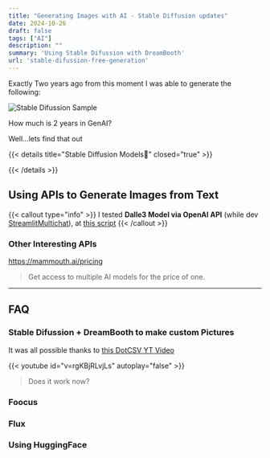```yaml
---
title: "Generating Images with AI - Stable Diffusion updates"
date: 2024-10-26
draft: false
tags: ["AI"]
description: ""
summary: 'Using Stable Difussion with DreamBooth'
url: 'stable-difussion-free-generation'
---
```


Exactly Two years ago from this moment I was able to generate the following:

![Stable Difussion Sample](/blog_img/GenAI/jalcocert-author.png)

How much is 2 years in GenAI? 

Well...lets find that out


{{< details title="Stable Diffusion Models📌" closed="true" >}}

{{< /details >}}

## Using APIs to Generate Images from Text 

{{< callout type="info" >}}
I tested **Dalle3 Model via OpenAI API** (while dev [StreamlitMultichat](https://github.com/JAlcocerT/Streamlit-MultiChat/tree/main)), at [this script](https://github.com/JAlcocerT/Streamlit-MultiChat/blob/main/Z_Tests/Pict_for_SliDev-DaLLe/Dalle3SliDev.py)
{{< /callout >}}

### Other Interesting APIs

https://mammouth.ai/pricing

> Get access to multiple AI models for the price of one.


---

## FAQ

### Stable Difussion + DreamBooth to make custom Pictures

It was all possible thanks to [this DotCSV YT Video](https://www.youtube.com/watch?v=rgKBjRLvjLs)

{{< youtube id="v=rgKBjRLvjLs" autoplay="false" >}}

> Does it work now?

### Foocus

### Flux

### Using HuggingFace